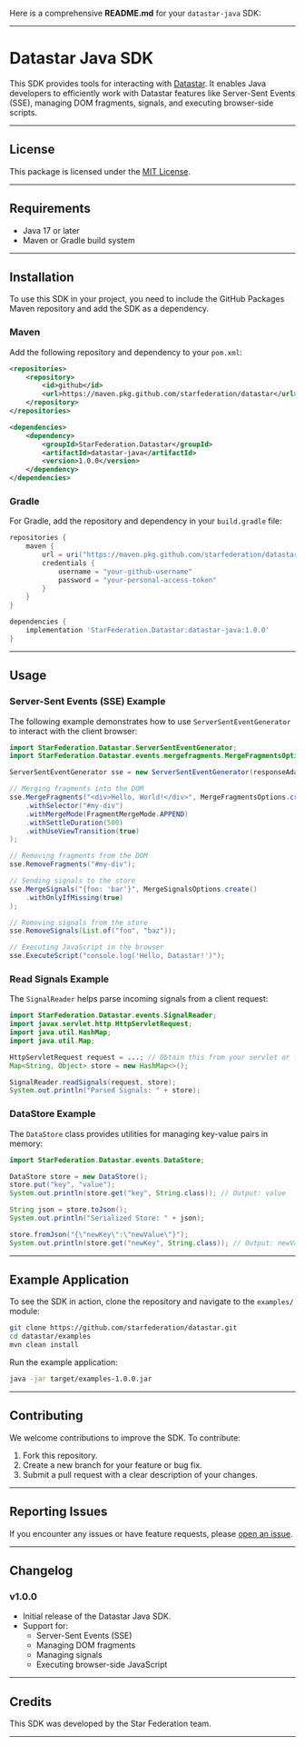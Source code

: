 Here is a comprehensive **README.md** for your `datastar-java` SDK:

---

# Datastar Java SDK

This SDK provides tools for interacting with [Datastar](https://data-star.dev/). It enables Java developers to efficiently work with Datastar features like Server-Sent Events (SSE), managing DOM fragments, signals, and executing browser-side scripts.

---

## License

This package is licensed under the [MIT License](LICENSE).

---

## Requirements

- Java 17 or later
- Maven or Gradle build system

---

## Installation

To use this SDK in your project, you need to include the GitHub Packages Maven repository and add the SDK as a dependency.

### **Maven**

Add the following repository and dependency to your `pom.xml`:

```xml
<repositories>
    <repository>
        <id>github</id>
        <url>https://maven.pkg.github.com/starfederation/datastar</url>
    </repository>
</repositories>

<dependencies>
    <dependency>
        <groupId>StarFederation.Datastar</groupId>
        <artifactId>datastar-java</artifactId>
        <version>1.0.0</version>
    </dependency>
</dependencies>
```

### **Gradle**

For Gradle, add the repository and dependency in your `build.gradle` file:

```gradle
repositories {
    maven {
        url = uri("https://maven.pkg.github.com/starfederation/datastar")
        credentials {
            username = "your-github-username"
            password = "your-personal-access-token"
        }
    }
}

dependencies {
    implementation 'StarFederation.Datastar:datastar-java:1.0.0'
}
```

---

## Usage

### **Server-Sent Events (SSE) Example**

The following example demonstrates how to use `ServerSentEventGenerator` to interact with the client browser:

```java
import StarFederation.Datastar.ServerSentEventGenerator;
import StarFederation.Datastar.events.mergefragments.MergeFragmentsOptions;

ServerSentEventGenerator sse = new ServerSentEventGenerator(responseAdapter);

// Merging fragments into the DOM
sse.MergeFragments("<div>Hello, World!</div>", MergeFragmentsOptions.create()
    .withSelector("#my-div")
    .withMergeMode(FragmentMergeMode.APPEND)
    .withSettleDuration(500)
    .withUseViewTransition(true)
);

// Removing fragments from the DOM
sse.RemoveFragments("#my-div");

// Sending signals to the store
sse.MergeSignals("{foo: 'bar'}", MergeSignalsOptions.create()
    .withOnlyIfMissing(true)
);

// Removing signals from the store
sse.RemoveSignals(List.of("foo", "baz"));

// Executing JavaScript in the browser
sse.ExecuteScript("console.log('Hello, Datastar!')");
```

### **Read Signals Example**

The `SignalReader` helps parse incoming signals from a client request:

```java
import StarFederation.Datastar.events.SignalReader;
import javax.servlet.http.HttpServletRequest;
import java.util.HashMap;
import java.util.Map;

HttpServletRequest request = ...; // Obtain this from your servlet or framework
Map<String, Object> store = new HashMap<>();

SignalReader.readSignals(request, store);
System.out.println("Parsed Signals: " + store);
```

### **DataStore Example**

The `DataStore` class provides utilities for managing key-value pairs in memory:

```java
import StarFederation.Datastar.events.DataStore;

DataStore store = new DataStore();
store.put("key", "value");
System.out.println(store.get("key", String.class)); // Output: value

String json = store.toJson();
System.out.println("Serialized Store: " + json);

store.fromJson("{\"newKey\":\"newValue\"}");
System.out.println(store.get("newKey", String.class)); // Output: newValue
```

---

## Example Application

To see the SDK in action, clone the repository and navigate to the `examples/` module:

```bash
git clone https://github.com/starfederation/datastar.git
cd datastar/examples
mvn clean install
```

Run the example application:

```bash
java -jar target/examples-1.0.0.jar
```

---

## Contributing

We welcome contributions to improve the SDK. To contribute:
1. Fork this repository.
2. Create a new branch for your feature or bug fix.
3. Submit a pull request with a clear description of your changes.

---

## Reporting Issues

If you encounter any issues or have feature requests, please [open an issue](https://github.com/starfederation/datastar/issues).

---

## Changelog

### **v1.0.0**
- Initial release of the Datastar Java SDK.
- Support for:
    - Server-Sent Events (SSE)
    - Managing DOM fragments
    - Managing signals
    - Executing browser-side JavaScript

---

## Credits

This SDK was developed by the Star Federation team.

---